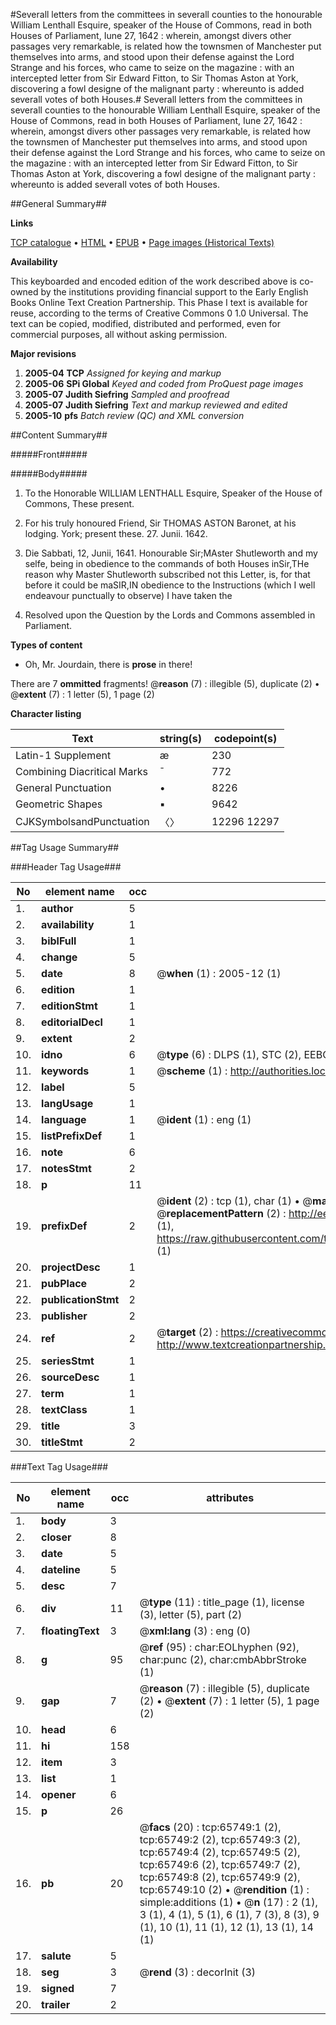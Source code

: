 #Severall letters from the committees in severall counties to the honourable William Lenthall Esquire, speaker of the House of Commons, read in both Houses of Parliament, Iune 27, 1642 : wherein, amongst divers other passages very remarkable, is related how the townsmen of Manchester put themselves into arms, and stood upon their defense against the Lord Strange and his forces, who came to seize on the magazine : with an intercepted letter from Sir Edward Fitton, to Sir Thomas Aston at York, discovering a fowl designe of the malignant party : whereunto is added severall votes of both Houses.#
Severall letters from the committees in severall counties to the honourable William Lenthall Esquire, speaker of the House of Commons, read in both Houses of Parliament, Iune 27, 1642 : wherein, amongst divers other passages very remarkable, is related how the townsmen of Manchester put themselves into arms, and stood upon their defense against the Lord Strange and his forces, who came to seize on the magazine : with an intercepted letter from Sir Edward Fitton, to Sir Thomas Aston at York, discovering a fowl designe of the malignant party : whereunto is added severall votes of both Houses.

##General Summary##

**Links**

[TCP catalogue](http://www.ota.ox.ac.uk/tcp/)  • 
[HTML](http://tei.it.ox.ac.uk/tcp/Texts-HTML/free/A59/A59382.html)  • 
[EPUB](http://tei.it.ox.ac.uk/tcp/Texts-EPUB/free/A59/A59382.epub) • 
[Page images (Historical Texts)](https://data.historicaltexts.jisc.ac.uk/view?pubId=eebo-12684880e&pageId=eebo-12684880e-65749-1)

**Availability**

This keyboarded and encoded edition of the
	       work described above is co-owned by the institutions
	       providing financial support to the Early English Books
	       Online Text Creation Partnership. This Phase I text is
	       available for reuse, according to the terms of Creative
	       Commons 0 1.0 Universal. The text can be copied,
	       modified, distributed and performed, even for
	       commercial purposes, all without asking permission.

**Major revisions**

1. __2005-04__ __TCP__ *Assigned for keying and markup*
1. __2005-06__ __SPi Global__ *Keyed and coded from ProQuest page images*
1. __2005-07__ __Judith Siefring__ *Sampled and proofread*
1. __2005-07__ __Judith Siefring__ *Text and markup reviewed and edited*
1. __2005-10__ __pfs__ *Batch review (QC) and XML conversion*

##Content Summary##

#####Front#####

#####Body#####

1. To the Honorable WILLIAM LENTHALL Esquire, Speaker of the House of Commons, These present.

1. For his truly honoured Friend, Sir THOMAS ASTON Baronet, at his lodging. York; present these. 27. Junii. 1642.

1. Die Sabbati, 12, Junii, 1641.
Honourable Sir;MAster Shutleworth and my selfe, being in obedience to the commands of both Houses inSir,THe reason why Master Shutleworth subscribed not this Letter, is, for that before it could be maSIR,IN obedience to the Instructions (which I well endeavour punctually to observe) I have taken the
1. Resolved upon the Question by the Lords and Commons assembled in Parliament.

**Types of content**

  * Oh, Mr. Jourdain, there is **prose** in there!

There are 7 **ommitted** fragments! 
 @__reason__ (7) : illegible (5), duplicate (2)  •  @__extent__ (7) : 1 letter (5), 1 page (2)

**Character listing**


|Text|string(s)|codepoint(s)|
|---|---|---|
|Latin-1 Supplement|æ|230|
|Combining             Diacritical Marks|̄|772|
|General Punctuation|•|8226|
|Geometric Shapes|▪|9642|
|CJKSymbolsandPunctuation|〈〉|12296 12297|

##Tag Usage Summary##

###Header Tag Usage###

|No|element name|occ|attributes|
|---|---|---|---|
|1.|__author__|5||
|2.|__availability__|1||
|3.|__biblFull__|1||
|4.|__change__|5||
|5.|__date__|8| @__when__ (1) : 2005-12 (1)|
|6.|__edition__|1||
|7.|__editionStmt__|1||
|8.|__editorialDecl__|1||
|9.|__extent__|2||
|10.|__idno__|6| @__type__ (6) : DLPS (1), STC (2), EEBO-CITATION (1), OCLC (1), VID (1)|
|11.|__keywords__|1| @__scheme__ (1) : http://authorities.loc.gov/ (1)|
|12.|__label__|5||
|13.|__langUsage__|1||
|14.|__language__|1| @__ident__ (1) : eng (1)|
|15.|__listPrefixDef__|1||
|16.|__note__|6||
|17.|__notesStmt__|2||
|18.|__p__|11||
|19.|__prefixDef__|2| @__ident__ (2) : tcp (1), char (1)  •  @__matchPattern__ (2) : ([0-9\-]+):([0-9IVX]+) (1), (.+) (1)  •  @__replacementPattern__ (2) : http://eebo.chadwyck.com/downloadtiff?vid=$1&page=$2 (1), https://raw.githubusercontent.com/textcreationpartnership/Texts/master/tcpchars.xml#$1 (1)|
|20.|__projectDesc__|1||
|21.|__pubPlace__|2||
|22.|__publicationStmt__|2||
|23.|__publisher__|2||
|24.|__ref__|2| @__target__ (2) : https://creativecommons.org/publicdomain/zero/1.0/ (1), http://www.textcreationpartnership.org/docs/. (1)|
|25.|__seriesStmt__|1||
|26.|__sourceDesc__|1||
|27.|__term__|1||
|28.|__textClass__|1||
|29.|__title__|3||
|30.|__titleStmt__|2||


###Text Tag Usage###

|No|element name|occ|attributes|
|---|---|---|---|
|1.|__body__|3||
|2.|__closer__|8||
|3.|__date__|5||
|4.|__dateline__|5||
|5.|__desc__|7||
|6.|__div__|11| @__type__ (11) : title_page (1), license (3), letter (5), part (2)|
|7.|__floatingText__|3| @__xml:lang__ (3) : eng (0)|
|8.|__g__|95| @__ref__ (95) : char:EOLhyphen (92), char:punc (2), char:cmbAbbrStroke (1)|
|9.|__gap__|7| @__reason__ (7) : illegible (5), duplicate (2)  •  @__extent__ (7) : 1 letter (5), 1 page (2)|
|10.|__head__|6||
|11.|__hi__|158||
|12.|__item__|3||
|13.|__list__|1||
|14.|__opener__|6||
|15.|__p__|26||
|16.|__pb__|20| @__facs__ (20) : tcp:65749:1 (2), tcp:65749:2 (2), tcp:65749:3 (2), tcp:65749:4 (2), tcp:65749:5 (2), tcp:65749:6 (2), tcp:65749:7 (2), tcp:65749:8 (2), tcp:65749:9 (2), tcp:65749:10 (2)  •  @__rendition__ (1) : simple:additions (1)  •  @__n__ (17) : 2 (1), 3 (1), 4 (1), 5 (1), 6 (1), 7 (3), 8 (3), 9 (1), 10 (1), 11 (1), 12 (1), 13 (1), 14 (1)|
|17.|__salute__|5||
|18.|__seg__|3| @__rend__ (3) : decorInit (3)|
|19.|__signed__|7||
|20.|__trailer__|2||
